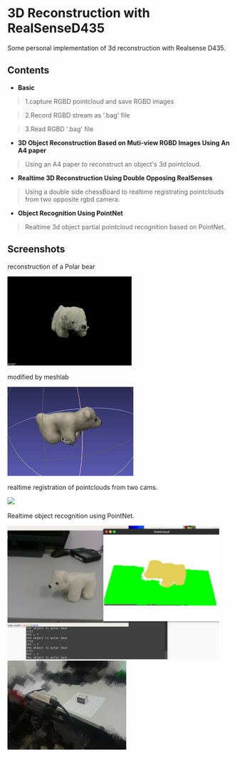 # 3D Reconstruction with RealSenseD435
Some personal implementation of 3d reconstruction with Realsense D435.

## Contents
* **Basic**
> 1.capture RGBD pointcloud and save RGBD images

> 2.Record RGBD stream as '.bag' file

> 3.Read RGBD '.bag' file
* **3D Object Reconstruction Based on Muti-view RGBD Images Using An A4 paper**
> Using an A4 paper to reconstruct an object's 3d pointcloud.

* **Realtime 3D Reconstruction Using Double Opposing RealSenses**
> Using a double side chessBoard to realtime registrating pointclouds from two opposite rgbd camera.

* **Object Recognition Using PointNet**
> Realtime 3d object partial pointcloud recognition based on PointNet.
 

## Screenshots
reconstruction of a Polar bear

<img src="./Doc/bear.gif" height="200" width="" >

modified by meshlab

<img src="./Doc/bear2.gif" height="200" width="" >


realtime registration of pointclouds from two cams.

<img src="./Doc/doubleCam.gif" height="200" width="" >

Realtime object recognition using PointNet.

<img src="./Doc/PointNet.png" height="300" width="" >


<img src="./Doc/workbench.jpg" height="200" width="" >

